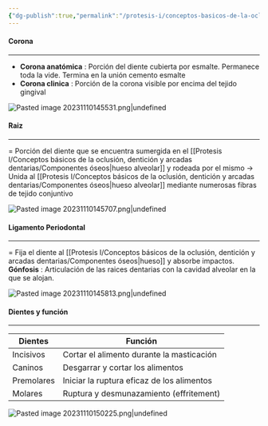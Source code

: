 ```yaml
---
{"dg-publish":true,"permalink":"/protesis-i/conceptos-basicos-de-la-oclusion-denticion-y-arcadas-dentarias/dentadura-humana-y-estructuras-de-sosten/"}
---
```



#### Corona
---
- **Corona anatómica** : Porción del diente cubierta por esmalte. Permanece toda la vide. Termina en la unión cemento esmalte
- **Corona clinica** : Porción de la corona visible por encima del tejido gingival

![Pasted image 20231110145531.png|undefined](/img/user/Cirugia%20Bucal%20I/Medias/Pasted%20image%2020231110145531.png)

#### Raiz 
---
= Porción del diente que se encuentra sumergida en el [[Protesis I/Conceptos básicos de la oclusión, dentición y arcadas dentarias/Componentes óseos\|hueso alveolar]] y rodeada por el mismo
→ Unida al [[Protesis I/Conceptos básicos de la oclusión, dentición y arcadas dentarias/Componentes óseos\|hueso alveolar]] mediante numerosas fibras de tejido conjuntivo

![Pasted image 20231110145707.png|undefined](/img/user/Cirugia%20Bucal%20I/Medias/Pasted%20image%2020231110145707.png)

#### Ligamento Periodontal
---
= Fija el diente al [[Protesis I/Conceptos básicos de la oclusión, dentición y arcadas dentarias/Componentes óseos\|hueso]] y absorbe impactos.
**Gónfosis** : Articulación de las raices dentarias con la cavidad alveolar en la que se alojan.

![Pasted image 20231110145813.png|undefined](/img/user/Cirugia%20Bucal%20I/Medias/Pasted%20image%2020231110145813.png)


#### Dientes y función
---
| Dientes    | Función                                    |
| ---------- | ------------------------------------------ |
| Incisivos  | Cortar el alimento durante la masticación  |
| Caninos    | Desgarrar y cortar los alimentos           |
| Premolares | Iniciar la ruptura eficaz de los alimentos |
| Molares    | Ruptura y desmunazamiento (effritement)    |

![Pasted image 20231110150225.png|undefined](/img/user/Cirugia%20Bucal%20I/Medias/Pasted%20image%2020231110150225.png)






